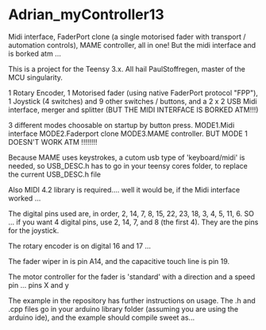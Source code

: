 # Adrian_myController13
Midi interface, FaderPort clone (a single motorised fader with transport / automation controls), MAME controller, all in one!  But the midi interface and is borked atm ...

This is a project for the Teensy 3.x.  All hail PaulStoffregen, master of the MCU singularity.

1 Rotary Encoder, 1 Motorised fader (using native FaderPort protocol "FPP"), 1 Joystick (4 switches) and 9 other switches / buttons, and a 2 x 2 USB Midi interface, merger and splitter (BUT THE MIDI INTERFACE IS BORKED ATM!!!)

3 different modes choosable on startup by button press. MODE1.Midi interface MODE2.Faderport clone MODE3.MAME controller. BUT MODE 1 DOESN'T WORK ATM !!!!!!!!

Because MAME uses keystrokes, a cutom usb type of 'keyboard/midi' is needed, so USB_DESC.h has to go in your teensy cores folder, to replace the current USB_DESC.h file

Also MIDI 4.2 library is required.... well it would be, if the Midi interface worked ...

The digital pins used are, in order, 2, 14, 7, 8, 15, 22, 23, 18, 3, 4, 5, 11, 6. SO ... if you want 4 digital pins, use 2, 14, 7, and 8 (the first 4).  They are the pins for the joystick.

The rotary encoder is on digital 16 and 17 ...

The fader wiper in is pin A14, and the capacitive touch line is pin 19.

The motor controller for the fader is 'standard' with a direction and a speed pin ... pins X and y

The example in the repository has further instructions on usage.  The .h and .cpp files go in your arduino library folder (assuming you are using the arduino ide), and the example should compile sweet as...

